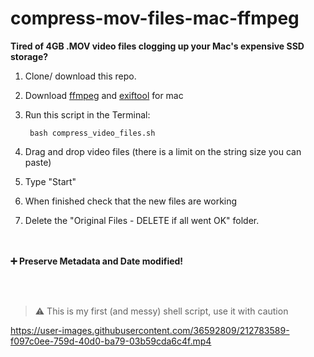 # compress-mov-files-mac-ffmpeg
**Tired of 4GB .MOV video files clogging up your Mac's expensive SSD storage?**

1. Clone/ download this repo.
2. Download [ffmpeg](https://ffmpeg.org/download.html#build-mac) and [exiftool](https://exiftool.org/) for mac
3. Run this script in the Terminal:

        bash compress_video_files.sh
4. Drag and drop video files (there is a limit on the string size you can paste)
5. Type "Start"
6. When finished check that the new files are working
7. Delete the "Original Files - DELETE if all went OK" folder. 

<br/><br/>
**➕ Preserve Metadata and Date modified!**

<br/><br/>
> ⚠️ This is my first (and messy) shell script, use it with caution


https://user-images.githubusercontent.com/36592809/212783589-f097c0ee-759d-40d0-ba79-03b59cda6c4f.mp4
